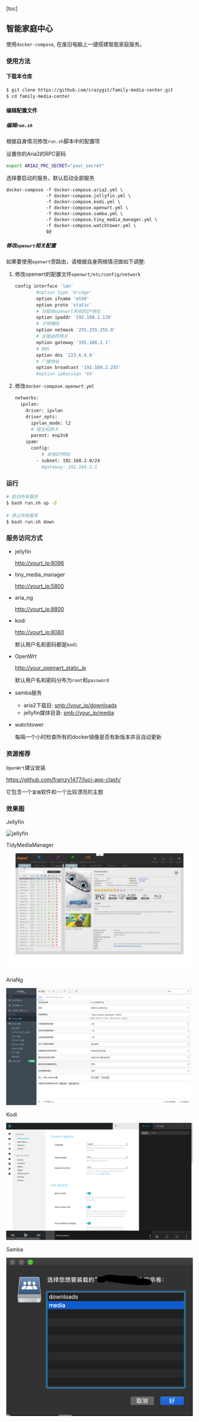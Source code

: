 [toc]
## 智能家庭中心

使用`docker-compose`, 在废旧电脑上一键搭建智能家庭服务。

### 使用方法

#### 下载本仓库
```bash
$ git clone https://github.com/crazygit/family-media-center.git
$ cd family-media-center
```

#### 编辑配置文件

##### 编辑`run.sh`

根据自身情况修改`run.sh`脚本中的配置项

设置你的Aria2的RPC密码

``` bash
export ARIA2_PRC_SECRET="your_secret"
```

选择要启动的服务，默认启动全部服务

```
docker-compose -f docker-compose.aria2.yml \
               -f docker-compose.jellyfin.yml \
               -f docker-compose.kodi.yml \
               -f docker-compose.openwrt.yml \
               -f docker-compose.samba.yml \
               -f docker-compose.tiny_media_manager.yml \
               -f docker-compose.watchtower.yml \
               $@
```

##### 修改`openwrt`相关配置

如果要使用`openwrt`旁路由，请根据自身网络情况做如下调整:

1. 修改openwrt的配置文件`openwrt/etc/config/network`

    ```bash
    config interface 'lan'
            #option type 'bridge'
            option ifname 'eth0'
            option proto 'static'
            # 分配给openwrt系统的IP地址
            option ipaddr '192.168.2.126'
            # 子网掩码
            option netmask '255.255.255.0'
            # 主路由的网关
            option gateway '192.168.2.1'
            # DNS
            option dns '223.6.6.6'
            # 广播地址
            option broadcast '192.168.2.255'
            #option ip6assign '60'
    ```


2. 修改`docker-compose.openwrt.yml`
    ```bash
    networks:
      ipvlan:
        driver: ipvlan
        driver_opts:
          ipvlan_mode: l2
          # 宿主机网卡
          parent: enp3s0
        ipam:
          config:
              # 本地IP网段
            - subnet: 192.168.2.0/24
              #gateway: 192.168.2.1
    ```

### 运行

```bash
# 启动所有服务
$ bash run.sh up -d

# 停止所有服务
$ bash run.sh down
```

### 服务访问方式

* jellyfin

  <http://yourt_ip:8096>
* tiny_media_manager

  <http://yourt_ip:5800>
* aria_ng

  <http://yourt_ip:8800>
* kodi

  <http://yourt_ip:8080>

  默认用户名和密码都是`kodi`

* OpenWrt

  <http://your_openwrt_static_ip>

  默认用户名和密码分布为`root`和`password`

* samba服务
   * aria2下载目: <smb://your_ip/downloads>
   * jellyfin媒体目录: <smb://your_ip/media>

* watchtower

  每隔一个小时检查所有的docker镜像是否有新版本并且自动更新


### 资源推荐

`OpenWrt`建议安装

<https://github.com/frainzy1477/luci-app-clash/>

它包含一个`富强`软件和一个比较漂亮的主题


### 效果图

Jellyfin

![jellyfin](screenshots/jellyfin.png)

TidyMediaManager

![TidyMediaManager](screenshots/TidyMediaManager.png)

AriaNg

![AriaNg](screenshots/AriaNg.png)

Kodi

![Kodi](screenshots/Kodi.png)

Samba

![Samba](screenshots/Samba.png)


